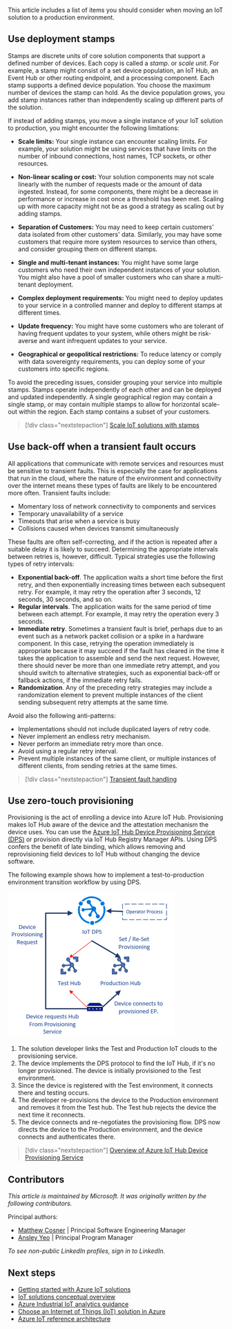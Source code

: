This article includes a list of items you should consider when moving an IoT solution to a production environment.

## Use deployment stamps

Stamps are discrete units of core solution components that support a defined number of devices. Each copy is called a *stamp*. or *scale unit*. For example, a stamp might consist of a set device population, an IoT Hub, an Event Hub or other routing endpoint, and a processing component. Each stamp supports a defined device population. You choose the maximum number of devices the stamp can hold. As the device population grows, you add stamp instances rather than independently scaling up different parts of the solution.

If instead of adding stamps, you move a single instance of your IoT solution to production, you might encounter the following limitations:

- **Scale limits:** Your single instance can encounter scaling limits. For example, your solution might be using services that have limits on the number of inbound connections, host names, TCP sockets, or other resources.

- **Non-linear scaling or cost:** Your solution components may not scale linearly with the number of requests made or the amount of data ingested. Instead, for some components, there might be a decrease in performance or increase in cost once a threshold has been met. Scaling up with more capacity might not be as good a strategy as scaling out by adding stamps.

- **Separation of Customers:** You may need to keep certain customers' data isolated from other customers' data. Similarly, you may have some customers that require more system resources to service than others, and consider grouping them on different stamps.

- **Single and multi-tenant instances:** You might have some large customers who need their own independent instances of your solution. You might also have a pool of smaller customers who can share a multi-tenant deployment.

- **Complex deployment requirements:** You might need to deploy updates to your service in a controlled manner and deploy to different stamps at different times.

- **Update frequency:** You might have some customers who are tolerant of having frequent updates to your system, while others might be risk-averse and want infrequent updates to your service.

- **Geographical or geopolitical restrictions:** To reduce latency or comply with data sovereignty requirements, you can deploy some of your customers into specific regions.

To avoid the preceding issues, consider grouping your service into multiple stamps. Stamps operate independently of each other and can be deployed and updated independently. A single geographical region may contain a single stamp, or may contain multiple stamps to allow for horizontal scale-out within the region. Each stamp contains a subset of your customers.

> [!div class="nextstepaction"]
> [Scale IoT solutions with stamps](/azure/architecture/example-scenario/iot/application-stamps)

## Use back-off when a transient fault occurs

All applications that communicate with remote services and resources must be sensitive to transient faults. This is especially the case for applications that run in the cloud, where the nature of the environment and connectivity over the internet means these types of faults are likely to be encountered more often. Transient faults include:

- Momentary loss of network connectivity to components and services
- Temporary unavailability of a service
- Timeouts that arise when a service is busy
- Collisions caused when devices transmit simultaneously

These faults are often self-correcting, and if the action is repeated after a suitable delay it is likely to succeed. Determining the appropriate intervals between retries is, however, difficult. Typical strategies use the following types of retry intervals:

- **Exponential back-off**. The application waits a short time before the first retry, and then exponentially increasing times between each subsequent retry. For example, it may retry the operation after 3 seconds, 12 seconds, 30 seconds, and so on.
- **Regular intervals**. The application waits for the same period of time between each attempt. For example, it may retry the operation every 3 seconds.
- **Immediate retry**. Sometimes a transient fault is brief, perhaps due to an event such as a network packet collision or a spike in a hardware component. In this case, retrying the operation immediately is appropriate because it may succeed if the fault has cleared in the time it takes the application to assemble and send the next request. However, there should never be more than one immediate retry attempt, and you should switch to alternative strategies, such as exponential back-off or fallback actions, if the immediate retry fails.
- **Randomization**. Any of the preceding retry strategies may include a randomization element to prevent multiple instances of the client sending subsequent retry attempts at the same time.

Avoid also the following anti-patterns:

- Implementations should not include duplicated layers of retry code.
- Never implement an endless retry mechanism.
- Never perform an immediate retry more than once.
- Avoid using a regular retry interval.
- Prevent multiple instances of the same client, or multiple instances of different clients, from sending retries at the same times.

> [!div class="nextstepaction"]
> [Transient fault handling](/azure/architecture/best-practices/transient-faults)

## Use zero-touch provisioning

Provisioning is the act of enrolling a device into Azure IoT Hub. Provisioning makes IoT Hub aware of the device and the attestation mechanism the device uses. You can use the [Azure IoT Hub Device Provisioning Service (DPS)](/azure/iot-dps/) or provision directly via IoT Hub Registry Manager APIs. Using DPS confers the benefit of late binding, which allows removing and reprovisioning field devices to IoT Hub without changing the device software.

The following example shows how to implement a test-to-production environment transition workflow by using DPS.

![A diagram showing how to implement a test-to-production environment transition workflow by using DPS.](./media/late-binding-with-dps.png)

1. The solution developer links the Test and Production IoT clouds to the provisioning service.
1. The device implements the DPS protocol to find the IoT Hub, if it's no longer provisioned. The device is initially provisioned to the Test environment.
1. Since the device is registered with the Test environment, it connects there and testing occurs.
1. The developer re-provisions the device to the Production environment and removes it from the Test hub. The Test hub rejects the device the next time it reconnects.
1. The device connects and re-negotiates the provisioning flow. DPS now directs the device to the Production environment, and the device connects and authenticates there.

> [!div class="nextstepaction"]
> [Overview of Azure IoT Hub Device Provisioning Service](/azure/iot-dps/about-iot-dps#provisioning-process)

## Contributors

*This article is maintained by Microsoft. It was originally written by the following contributors.* 

Principal authors:

 - [Matthew Cosner](https://www.linkedin.com/in/matthew-cosner-447843225/) | Principal Software Engineering Manager
 - [Ansley Yeo](https://www.linkedin.com/in/ansleyyeo/) | Principal Program Manager
 
*To see non-public LinkedIn profiles, sign in to LinkedIn.*

## Next steps

- [Getting started with Azure IoT solutions](/azure/architecture/reference-architectures/iot/iot-architecture-overview)
- [IoT solutions conceptual overview](/azure/architecture/example-scenario/iot/introduction-to-solutions)
- [Azure Industrial IoT analytics guidance](/azure/architecture/guide/iiot-guidance/iiot-architecture)
- [Choose an Internet of Things (IoT) solution in Azure](/azure/architecture/example-scenario/iot/iot-central-iot-hub-cheat-sheet)
- [Azure IoT reference architecture](/azure/architecture/reference-architectures/iot)
